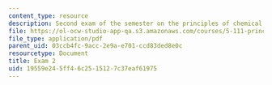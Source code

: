 ```yaml
---
content_type: resource
description: Second exam of the semester on the principles of chemical science.
file: https://ol-ocw-studio-app-qa.s3.amazonaws.com/courses/5-111-principles-of-chemical-science-fall-2008/19559e245ff46c2515127c37eaf61975_Exam2_FA08.pdf
file_type: application/pdf
parent_uid: 03ccb4fc-9acc-2e9a-e701-ccd83ded8e0c
resourcetype: Document
title: Exam 2
uid: 19559e24-5ff4-6c25-1512-7c37eaf61975
---
```

